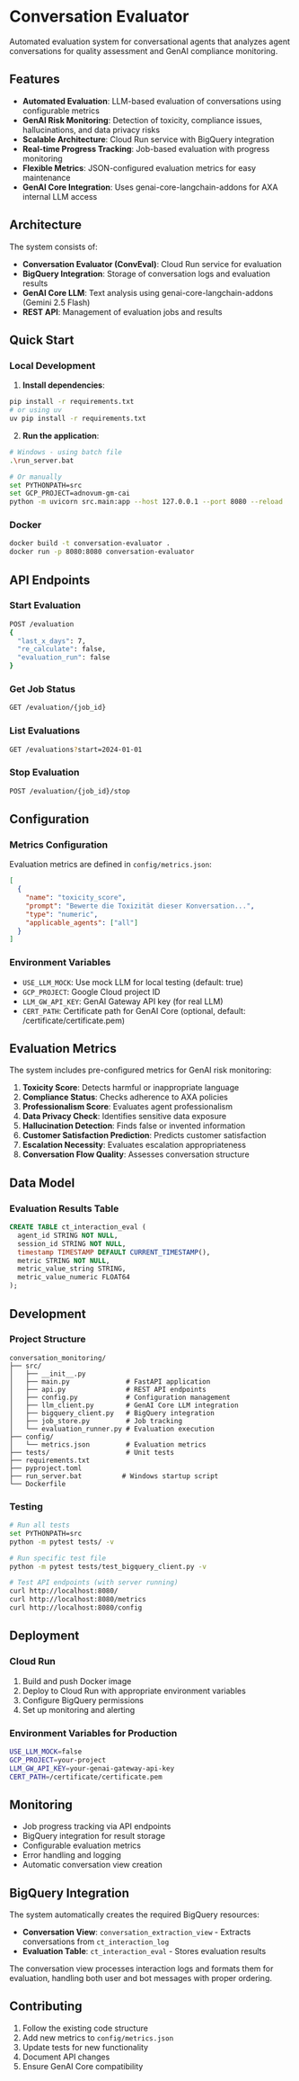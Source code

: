 # Conversation Evaluator

Automated evaluation system for conversational agents that analyzes agent conversations for quality assessment and GenAI compliance monitoring.

## Features

- **Automated Evaluation**: LLM-based evaluation of conversations using configurable metrics
- **GenAI Risk Monitoring**: Detection of toxicity, compliance issues, hallucinations, and data privacy risks
- **Scalable Architecture**: Cloud Run service with BigQuery integration
- **Real-time Progress Tracking**: Job-based evaluation with progress monitoring
- **Flexible Metrics**: JSON-configured evaluation metrics for easy maintenance
- **GenAI Core Integration**: Uses genai-core-langchain-addons for AXA internal LLM access

## Architecture

The system consists of:

- **Conversation Evaluator (ConvEval)**: Cloud Run service for evaluation
- **BigQuery Integration**: Storage of conversation logs and evaluation results
- **GenAI Core LLM**: Text analysis using genai-core-langchain-addons (Gemini 2.5 Flash)
- **REST API**: Management of evaluation jobs and results

## Quick Start

### Local Development

1. **Install dependencies**:
```bash
pip install -r requirements.txt
# or using uv
uv pip install -r requirements.txt
```

2. **Run the application**:
```bash
# Windows - using batch file
.\run_server.bat

# Or manually
set PYTHONPATH=src
set GCP_PROJECT=adnovum-gm-cai
python -m uvicorn src.main:app --host 127.0.0.1 --port 8080 --reload
```

### Docker

```bash
docker build -t conversation-evaluator .
docker run -p 8080:8080 conversation-evaluator
```

## API Endpoints

### Start Evaluation
```bash
POST /evaluation
{
  "last_x_days": 7,
  "re_calculate": false,
  "evaluation_run": false
}
```

### Get Job Status
```bash
GET /evaluation/{job_id}
```

### List Evaluations
```bash
GET /evaluations?start=2024-01-01
```

### Stop Evaluation
```bash
POST /evaluation/{job_id}/stop
```

## Configuration

### Metrics Configuration

Evaluation metrics are defined in `config/metrics.json`:

```json
[
  {
    "name": "toxicity_score",
    "prompt": "Bewerte die Toxizität dieser Konversation...",
    "type": "numeric",
    "applicable_agents": ["all"]
  }
]
```

### Environment Variables

- `USE_LLM_MOCK`: Use mock LLM for local testing (default: true)
- `GCP_PROJECT`: Google Cloud project ID
- `LLM_GW_API_KEY`: GenAI Gateway API key (for real LLM)
- `CERT_PATH`: Certificate path for GenAI Core (optional, default: /certificate/certificate.pem)

## Evaluation Metrics

The system includes pre-configured metrics for GenAI risk monitoring:

1. **Toxicity Score**: Detects harmful or inappropriate language
2. **Compliance Status**: Checks adherence to AXA policies
3. **Professionalism Score**: Evaluates agent professionalism
4. **Data Privacy Check**: Identifies sensitive data exposure
5. **Hallucination Detection**: Finds false or invented information
6. **Customer Satisfaction Prediction**: Predicts customer satisfaction
7. **Escalation Necessity**: Evaluates escalation appropriateness
8. **Conversation Flow Quality**: Assesses conversation structure

## Data Model

### Evaluation Results Table

```sql
CREATE TABLE ct_interaction_eval (
  agent_id STRING NOT NULL,
  session_id STRING NOT NULL,
  timestamp TIMESTAMP DEFAULT CURRENT_TIMESTAMP(),
  metric STRING NOT NULL,
  metric_value_string STRING,
  metric_value_numeric FLOAT64
);
```

## Development

### Project Structure

```
conversation_monitoring/
├── src/
│   ├── __init__.py
│   ├── main.py              # FastAPI application
│   ├── api.py               # REST API endpoints
│   ├── config.py            # Configuration management
│   ├── llm_client.py        # GenAI Core LLM integration
│   ├── bigquery_client.py   # BigQuery integration
│   ├── job_store.py         # Job tracking
│   └── evaluation_runner.py # Evaluation execution
├── config/
│   └── metrics.json         # Evaluation metrics
├── tests/                   # Unit tests
├── requirements.txt
├── pyproject.toml
├── run_server.bat          # Windows startup script
└── Dockerfile
```

### Testing

```bash
# Run all tests
set PYTHONPATH=src
python -m pytest tests/ -v

# Run specific test file
python -m pytest tests/test_bigquery_client.py -v

# Test API endpoints (with server running)
curl http://localhost:8080/
curl http://localhost:8080/metrics
curl http://localhost:8080/config
```

## Deployment

### Cloud Run

1. Build and push Docker image
2. Deploy to Cloud Run with appropriate environment variables
3. Configure BigQuery permissions
4. Set up monitoring and alerting

### Environment Variables for Production

```bash
USE_LLM_MOCK=false
GCP_PROJECT=your-project
LLM_GW_API_KEY=your-genai-gateway-api-key
CERT_PATH=/certificate/certificate.pem
```

## Monitoring

- Job progress tracking via API endpoints
- BigQuery integration for result storage
- Configurable evaluation metrics
- Error handling and logging
- Automatic conversation view creation

## BigQuery Integration

The system automatically creates the required BigQuery resources:

- **Conversation View**: `conversation_extraction_view` - Extracts conversations from `ct_interaction_log`
- **Evaluation Table**: `ct_interaction_eval` - Stores evaluation results

The conversation view processes interaction logs and formats them for evaluation, handling both user and bot messages with proper ordering.

## Contributing

1. Follow the existing code structure
2. Add new metrics to `config/metrics.json`
3. Update tests for new functionality
4. Document API changes
5. Ensure GenAI Core compatibility


